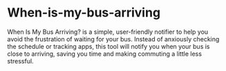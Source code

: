 # When-is-my-bus-arriving
When Is My Bus Arriving? is a simple, user-friendly notifier to help you avoid the frustration of waiting for your bus. Instead of anxiously checking the schedule or tracking apps, this tool will notify you when your bus is close to arriving, saving you time and making commuting a little less stressful.
